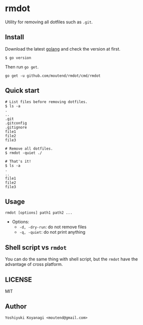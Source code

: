 rmdot
=====

Utility for removing all dotfiles such as `.git`.

## Install

Download the latest [golang](https://golang.org) and check the version at first.

```console
$ go version
```

Then run `go get`.

```console
go get -u github.com/moutend/rmdot/cmd/rmdot
```

## Quick start

```console
# List files before removing dotfiles.
$ ls -a
.
..
.git
.gitconfig
.gitignore
file1
file2
file3

# Remove all dotfiles.
$ rmdot -quiet ./

# That's it!
$ ls -a
.
..
file1
file2
file3
```

## Usage

```console
rmdot [options] path1 path2 ...
```

- Options:
  - `-d, -dry-run`: do not remove files
  - `-q, -quiet`: do not print anything

## Shell script vs `rmdot`

You can do the same thing with shell script, but the `rmdot` have the advantage of cross platform.

## LICENSE

MIT

## Author

`Yoshiyuki Koyanagi <moutend@gmail.com>`
